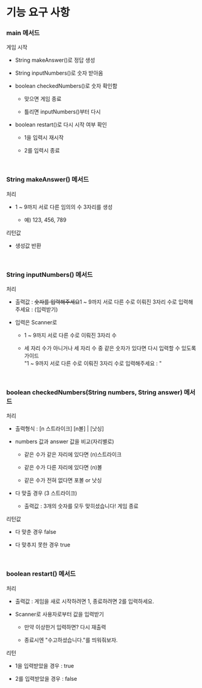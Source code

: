 # 기능 요구 사항

### main 메서드

게임 시작

- String makeAnswer()로 정답 생성

- String inputNumbers()로 숫자 받아옴

- boolean checkedNumbers()로 숫자 확인함

  - 맞으면 게임 종료
  
  - 틀리면 inputNumbers()부터 다시

- boolean restart()로 다시 시작 여부 확인

  - 1을 입력시 재시작
  
  - 2를 입력시 종료

<br>

### String makeAnswer() 메서드

처리

- 1 ~ 9까지 서로 다른 임의의 수 3자리를 생성

  - 예) 123, 456, 789

리턴값

- 생성값 반환


<br>

### String inputNumbers() 메서드

처리 

- 출력값 : ~~숫자를 입력해주세요~~1 ~ 9까지 서로 다른 수로 이뤄진 3자리 수로 입력해주세요 : (입력받기)

- 입력은 Scanner로

  - 1 ~ 9까지 서로 다른 수로 이뤄진 3자리 수

  - 세 자리 수가 아니거나 세 자리 수 중 같은 숫자가 있다면 다시 입력할 수 있도록 가이드
  <br>"1 ~ 9까지 서로 다른 수로 이뤄진 3자리 수로 입력해주세요 : "

<br>

### boolean checkedNumbers(String numbers, String answer) 메서드

처리 

- 출력형식 : \[n 스트라이크] \[n볼] | \[낫싱] 

- numbers 값과 answer 값을 비교(자리별로)

  - 같은 수가 같은 자리에 있다면 (n)스트라이크

  - 같은 수가 다른 자리에 있다면 (n)볼

  - 같은 수가 전혀 없다면 포볼 or 낫싱

- 다 맞출 경우 (3 스트라이크)

  - 출력값 : 3개의 숫자를 모두 맞히셨습니다! 게임 종료

리턴값

- 다 맞춘 경우 false

- 다 맞추지 못한 경우 true

<br>

### boolean restart() 메서드

처리

- 출력값 : 게임을 새로 시작하려면 1, 종료하려면 2를 입력하세요.

- Scanner로 사용자로부터 값을 입력받기

  - 만약 이상한거 입력하면? 다시 재출력
  
  - 종료시엔 "수고하셨습니다."를 띄워줘보자. 

리턴

- 1을 입력받았을 경우 : true

- 2를 입력받았을 경우 : false 